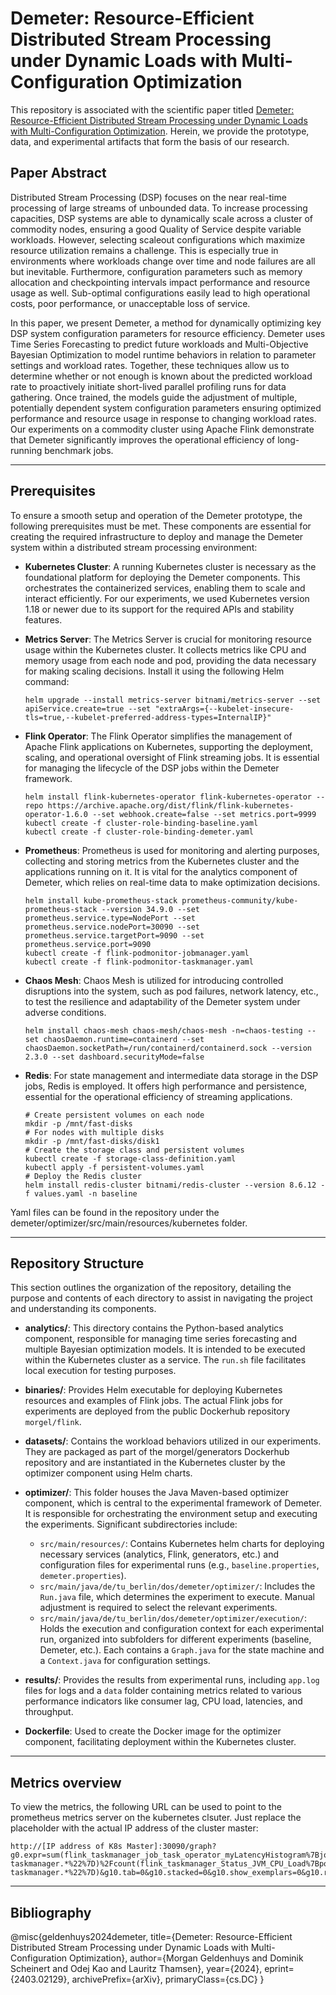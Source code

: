 # Demeter: Resource-Efficient Distributed Stream Processing under Dynamic Loads with Multi-Configuration Optimization

This repository is associated with the scientific paper titled [Demeter: Resource-Efficient Distributed Stream Processing under Dynamic Loads with Multi-Configuration Optimization](https://arxiv.org/abs/2403.02129). Herein, we provide the prototype, data, and experimental artifacts that form the basis of our research.

## Paper Abstract

Distributed Stream Processing (DSP) focuses on the near real-time processing of large streams of unbounded data. To increase processing capacities, DSP systems are able to dynamically scale across a cluster of commodity nodes, ensuring a good Quality of Service despite variable workloads. However, selecting scaleout configurations which maximize resource utilization remains a challenge. This is especially true in environments where workloads change over time and node failures are all but inevitable. Furthermore, configuration parameters such as memory allocation and checkpointing intervals impact performance and resource usage as well. Sub-optimal configurations easily lead to high operational costs, poor performance, or unacceptable loss of service. 

In this paper, we present Demeter, a method for dynamically optimizing key DSP system configuration parameters for resource efficiency. Demeter uses Time Series Forecasting to predict future workloads and Multi-Objective Bayesian Optimization to model runtime behaviors in relation to parameter settings and workload rates. Together, these techniques allow us to determine whether or not enough is known about the predicted workload rate to proactively initiate short-lived parallel profiling runs for data gathering. Once trained, the models guide the adjustment of multiple, potentially dependent system configuration parameters ensuring optimized performance and resource usage in response to changing workload rates. Our experiments on a commodity cluster using Apache Flink demonstrate that Demeter significantly improves the operational efficiency of long-running benchmark jobs.

---

## Prerequisites

To ensure a smooth setup and operation of the Demeter prototype, the following prerequisites must be met. These components are essential for creating the required infrastructure to deploy and manage the Demeter system within a distributed stream processing environment:

- **Kubernetes Cluster**: A running Kubernetes cluster is necessary as the foundational platform for deploying the Demeter components. This orchestrates the containerized services, enabling them to scale and interact efficiently. For our experiments, we used Kubernetes version 1.18 or newer due to its support for the required APIs and stability features. 

- **Metrics Server**: The Metrics Server is crucial for monitoring resource usage within the Kubernetes cluster. It collects metrics like CPU and memory usage from each node and pod, providing the data necessary for making scaling decisions. Install it using the following Helm command:

    ```shell
    helm upgrade --install metrics-server bitnami/metrics-server --set apiService.create=true --set "extraArgs={--kubelet-insecure-tls=true,--kubelet-preferred-address-types=InternalIP}"
    ```

- **Flink Operator**: The Flink Operator simplifies the management of Apache Flink applications on Kubernetes, supporting the deployment, scaling, and operational oversight of Flink streaming jobs. It is essential for managing the lifecycle of the DSP jobs within the Demeter framework.

    ```shell
    helm install flink-kubernetes-operator flink-kubernetes-operator --repo https://archive.apache.org/dist/flink/flink-kubernetes-operator-1.6.0 --set webhook.create=false --set metrics.port=9999
    kubectl create -f cluster-role-binding-baseline.yaml
    kubectl create -f cluster-role-binding-demeter.yaml
    ```

- **Prometheus**: Prometheus is used for monitoring and alerting purposes, collecting and storing metrics from the Kubernetes cluster and the applications running on it. It is vital for the analytics component of Demeter, which relies on real-time data to make optimization decisions.

    ```shell
    helm install kube-prometheus-stack prometheus-community/kube-prometheus-stack --version 34.9.0 --set prometheus.service.type=NodePort --set prometheus.service.nodePort=30090 --set prometheus.service.targetPort=9090 --set prometheus.service.port=9090
    kubectl create -f flink-podmonitor-jobmanager.yaml
    kubectl create -f flink-podmonitor-taskmanager.yaml
    ```

- **Chaos Mesh**: Chaos Mesh is utilized for introducing controlled disruptions into the system, such as pod failures, network latency, etc., to test the resilience and adaptability of the Demeter system under adverse conditions.

    ```shell
    helm install chaos-mesh chaos-mesh/chaos-mesh -n=chaos-testing --set chaosDaemon.runtime=containerd --set chaosDaemon.socketPath=/run/containerd/containerd.sock --version 2.3.0 --set dashboard.securityMode=false
    ```

- **Redis**: For state management and intermediate data storage in the DSP jobs, Redis is employed. It offers high performance and persistence, essential for the operational efficiency of streaming applications.

    ```shell
    # Create persistent volumes on each node
    mkdir -p /mnt/fast-disks
    # For nodes with multiple disks
    mkdir -p /mnt/fast-disks/disk1
    # Create the storage class and persistent volumes
    kubectl create -f storage-class-definition.yaml
    kubectl apply -f persistent-volumes.yaml
    # Deploy the Redis cluster
    helm install redis-cluster bitnami/redis-cluster --version 8.6.12 -f values.yaml -n baseline
    ```

Yaml files can be found in the repository under the demeter/optimizer/src/main/resources/kubernetes folder.

---

## Repository Structure

This section outlines the organization of the repository, detailing the purpose and contents of each directory to assist in navigating the project and understanding its components.

- **analytics/**: This directory contains the Python-based analytics component, responsible for managing time series forecasting and multiple Bayesian optimization models. It is intended to be executed within the Kubernetes cluster as a service. The `run.sh` file facilitates local execution for testing purposes.

- **binaries/**: Provides Helm executable for deploying Kubernetes resources and examples of Flink jobs. The actual Flink jobs for experiments are deployed from the public Dockerhub repository `morgel/flink`.

- **datasets/**: Contains the workload behaviors utilized in our experiments. They are packaged as part of the morgel/generators Dockerhub repository and are instantiated in the Kubernetes cluster by the optimizer component using Helm charts.

- **optimizer/**: This folder houses the Java Maven-based optimizer component, which is central to the experimental framework of Demeter. It is responsible for orchestrating the environment setup and executing the experiments. Significant subdirectories include:
  - `src/main/resources/`: Contains Kubernetes helm charts for deploying necessary services (analytics, Flink, generators, etc.) and configuration files for experimental runs (e.g., `baseline.properties`, `demeter.properties`).
  - `src/main/java/de/tu_berlin/dos/demeter/optimizer/`: Includes the `Run.java` file, which determines the experiment to execute. Manual adjustment is required to select the relevant experiments.
  - `src/main/java/de/tu_berlin/dos/demeter/optimizer/execution/`: Holds the execution and configuration context for each experimental run, organized into subfolders for different experiments (baseline, Demeter, etc.). Each contains a `Graph.java` for the state machine and a `Context.java` for configuration settings.

- **results/**: Provides the results from experimental runs, including `app.log` files for logs and a `data` folder containing metrics related to various performance indicators like consumer lag, CPU load, latencies, and throughput.

- **Dockerfile**: Used to create the Docker image for the optimizer component, facilitating deployment within the Kubernetes cluster.

---

## Metrics overview

To view the metrics, the following URL can be used to point to the prometheus metrics server on the kubernetes clsuter. Just replace the placeholder with the actual IP address of the cluster master: 

```shell
http://[IP address of K8s Master]:30090/graph?g0.expr=sum(flink_taskmanager_job_task_operator_myLatencyHistogram%7Bjob_name%3D%22demeter%22%7D)%2Fcount(flink_taskmanager_job_task_operator_myLatencyHistogram%7Bjob_name%3D%22demeter%22%7D)&g0.tab=0&g0.stacked=0&g0.show_exemplars=0&g0.range_input=6h&g1.expr=sum(flink_taskmanager_job_task_operator_KafkaSourceReader_KafkaConsumer_records_consumed_rate%7Bjob_name%3D%22demeter%22%7D)&g1.tab=0&g1.stacked=0&g1.show_exemplars=0&g1.range_input=18h&g2.expr=sum(flink_taskmanager_job_task_operator_KafkaSourceReader_KafkaConsumer_records_lag_max%7Bjob_name%3D%22baseline%22%7D)%2Fcount(flink_taskmanager_job_task_operator_KafkaSourceReader_KafkaConsumer_records_lag_max%7Bjob_name%3D%22baseline%22%7D)&g2.tab=0&g2.stacked=0&g2.show_exemplars=0&g2.range_input=2h&g3.expr=flink_jobmanager_taskSlotsTotal%7Bpod%3D~%22demeter.*%22%2Cnamespace%3D%22demeter%22%7D&g3.tab=0&g3.stacked=0&g3.show_exemplars=0&g3.range_input=12h&g4.expr=flink_jobmanager_numRegisteredTaskManagers%7Bpod%3D~%22%5Edemeter.*%22%7D&g4.tab=0&g4.stacked=0&g4.show_exemplars=0&g4.range_input=18h&g5.expr=sum(flink_taskmanager_Status_JVM_CPU_Load%7Bpod%3D~%22%5Ebaseline.*%22%7D)%2Fcount(flink_taskmanager_Status_JVM_CPU_Load%7Bpod%3D~%22%5Ebaseline.*%22%7D)&g5.tab=0&g5.stacked=0&g5.show_exemplars=0&g5.range_input=1h&g6.expr=rate(container_cpu_usage_seconds_total%7Bnamespace%3D%22demeter%22%2C%20pod%3D~%22analytics.*%22%7D%5B5m%5D)&g6.tab=0&g6.stacked=0&g6.show_exemplars=0&g6.range_input=2h&g7.expr=container_memory_usage_bytes%7Bnamespace%3D%22demeter%22%2C%20pod%3D~%22analytics.*%22%7D&g7.tab=0&g7.stacked=0&g7.show_exemplars=0&g7.range_input=6h&g8.expr=flink_jobmanager_taskSlotsTotal%7Bnamespace%3D%22reactive%22%7D&g8.tab=0&g8.stacked=0&g8.show_exemplars=0&g8.range_input=6h&g9.expr=flink_jobmanager_numRegisteredTaskManagers%7Bnamespace%3D%22reactive%22%7D&g9.tab=0&g9.stacked=0&g9.show_exemplars=0&g9.range_input=18h&g10.expr=sum(flink_taskmanager_Status_JVM_CPU_Load%7Bpod%3D~%22%5Eflink-taskmanager.*%22%7D)%2Fcount(flink_taskmanager_Status_JVM_CPU_Load%7Bpod%3D~%22%5Eflink-taskmanager.*%22%7D)&g10.tab=0&g10.stacked=0&g10.show_exemplars=0&g10.range_input=18h
```

---

## Bibliography

@misc{geldenhuys2024demeter,
      title={Demeter: Resource-Efficient Distributed Stream Processing under Dynamic Loads with Multi-Configuration Optimization}, 
      author={Morgan Geldenhuys and Dominik Scheinert and Odej Kao and Lauritz Thamsen},
      year={2024},
      eprint={2403.02129},
      archivePrefix={arXiv},
      primaryClass={cs.DC}
}
